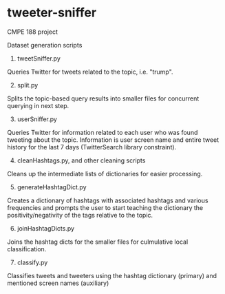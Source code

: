 # tweeter-sniffer
CMPE 188 project

Dataset generation scripts

1. tweetSniffer.py

Queries Twitter for tweets related to the topic, i.e. "trump".

2. split.py

Splits the topic-based query results into smaller files for concurrent querying in next step.

3. userSniffer.py

Queries Twitter for information related to each user who was found tweeting about the topic. Information is user screen name and entire tweet history for the last 7 days (TwitterSearch library constraint).

4. cleanHashtags.py, and other cleaning scripts

Cleans up the intermediate lists of dictionaries for easier processing.

5. generateHashtagDict.py

Creates a dictionary of hashtags with associated hashtags and various frequencies and prompts the user to start teaching the dictionary the positivity/negativity of the tags relative to the topic.

6. joinHashtagDicts.py

Joins the hashtag dicts for the smaller files for culmulative local classification.

7. classify.py

Classifies tweets and tweeters using the hashtag dictionary (primary) and mentioned screen names (auxiliary)